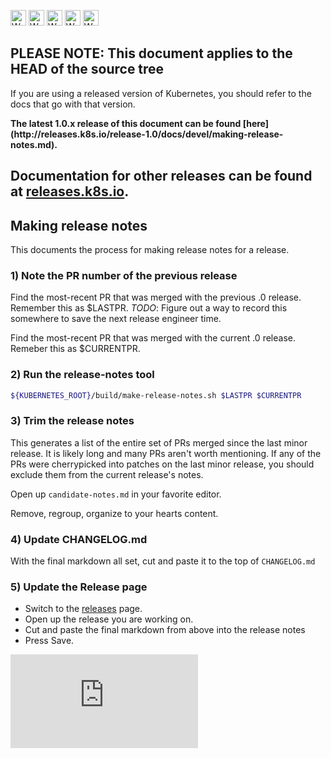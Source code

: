 <!-- BEGIN MUNGE: UNVERSIONED_WARNING -->

<!-- BEGIN STRIP_FOR_RELEASE -->

<img src="http://kubernetes.io/img/warning.png" alt="WARNING"
     width="25" height="25">
<img src="http://kubernetes.io/img/warning.png" alt="WARNING"
     width="25" height="25">
<img src="http://kubernetes.io/img/warning.png" alt="WARNING"
     width="25" height="25">
<img src="http://kubernetes.io/img/warning.png" alt="WARNING"
     width="25" height="25">
<img src="http://kubernetes.io/img/warning.png" alt="WARNING"
     width="25" height="25">

<h2>PLEASE NOTE: This document applies to the HEAD of the source tree</h2>

If you are using a released version of Kubernetes, you should
refer to the docs that go with that version.

<strong>
The latest 1.0.x release of this document can be found
[here](http://releases.k8s.io/release-1.0/docs/devel/making-release-notes.md).

Documentation for other releases can be found at
[releases.k8s.io](http://releases.k8s.io).
</strong>
--

<!-- END STRIP_FOR_RELEASE -->

<!-- END MUNGE: UNVERSIONED_WARNING -->

## Making release notes

This documents the process for making release notes for a release.

### 1) Note the PR number of the previous release

Find the most-recent PR that was merged with the previous .0 release.  Remember this as $LASTPR.
_TODO_: Figure out a way to record this somewhere to save the next release engineer time.

Find the most-recent PR that was merged with the current .0 release.  Remeber this as $CURRENTPR.

### 2) Run the release-notes tool

```bash
${KUBERNETES_ROOT}/build/make-release-notes.sh $LASTPR $CURRENTPR
```

### 3) Trim the release notes

This generates a list of the entire set of PRs merged since the last minor
release.  It is likely long and many PRs aren't worth mentioning.  If any of the
PRs were cherrypicked into patches on the last minor release, you should exclude
them from the current release's notes.

Open up ```candidate-notes.md``` in your favorite editor.

Remove, regroup, organize to your hearts content.


### 4) Update CHANGELOG.md

With the final markdown all set, cut and paste it to the top of ```CHANGELOG.md```

### 5) Update the Release page

   * Switch to the [releases](https://github.com/GoogleCloudPlatform/kubernetes/releases) page.
   * Open up the release you are working on.
   * Cut and paste the final markdown from above into the release notes
   * Press Save.


<!-- BEGIN MUNGE: GENERATED_ANALYTICS -->
[![Analytics](https://kubernetes-site.appspot.com/UA-36037335-10/GitHub/docs/devel/making-release-notes.md?pixel)]()
<!-- END MUNGE: GENERATED_ANALYTICS -->

